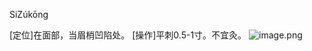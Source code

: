 SiZúkōng

[定位]在面部，当眉梢凹陷处。 
[操作]平刺0.5-1寸。不宜灸。
![image.png](https://picgo18719498306.oss-cn-guangzhou.aliyuncs.com/20250424002357710.png)

